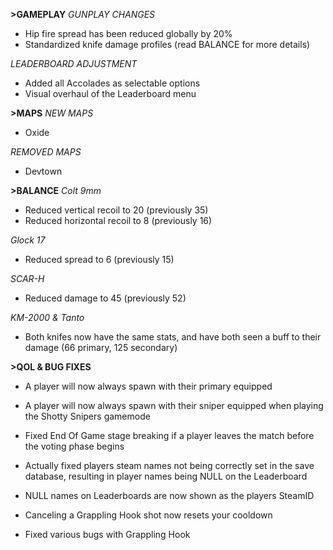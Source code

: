 **>GAMEPLAY**
*GUNPLAY CHANGES*
- Hip fire spread has been reduced globally by 20%
- Standardized knife damage profiles (read BALANCE for more details)

*LEADERBOARD ADJUSTMENT*
- Added all Accolades as selectable options
- Visual overhaul of the Leaderboard menu

**>MAPS**
*NEW MAPS*
- Oxide

*REMOVED MAPS*
- Devtown

**>BALANCE**
*Colt 9mm*
- Reduced vertical recoil to 20 (previously 35)
- Reduced horizontal recoil to 8 (previously 16)

*Glock 17*
- Reduced spread to 6 (previously 15)

*SCAR-H*
- Reduced damage to 45 (previously 52)

*KM-2000 & Tanto*
- Both knifes now have the same stats, and have both seen a buff to their damage (66 primary, 125 secondary)

**>QOL & BUG FIXES**
- A player will now always spawn with their primary equipped

- A player will now always spawn with their sniper equipped when playing the Shotty Snipers gamemode

- Fixed End Of Game stage breaking if a player leaves the match before the voting phase begins

- Actually fixed players steam names not being correctly set in the save database, resulting in player names being NULL on the Leaderboard

- NULL names on Leaderboards are now shown as the players SteamID

- Canceling a Grappling Hook shot now resets your cooldown

- Fixed various bugs with Grappling Hook
